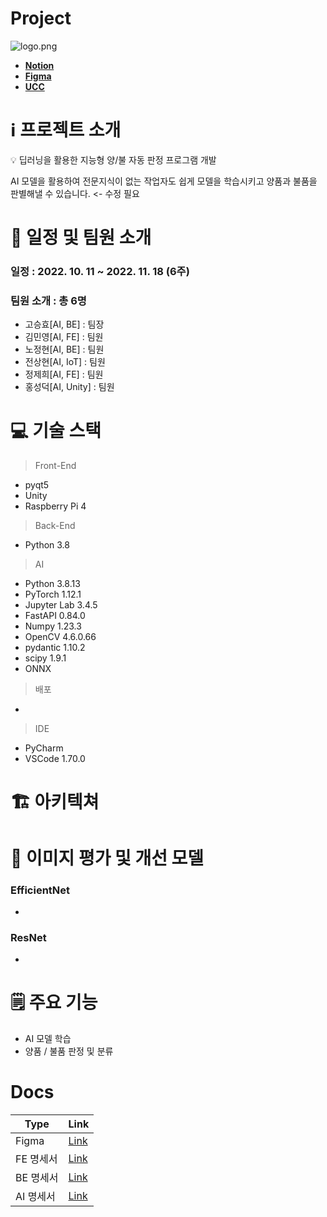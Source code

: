 # Project

![logo.png](https://upload.wikimedia.org/wikipedia/commons/5/58/Samsung_Display_Logo.jpg)

- [**Notion**](https://www.notion.so/90897becaded42c2a6bcaeced5ce7f1d)
- [**Figma**](https://www.figma.com/file/GVsM0aWhkPBgg5Qu9BeThf/Untitled?node-id=0%3A1)
- [**UCC**]()

# ℹ️ 프로젝트 소개

<aside>
💡 딥러닝을 활용한 지능형 양/불 자동 판정 프로그램 개발

</aside>

AI 모델을 활용하여 전문지식이 없는 작업자도 쉽게 모델을 학습시키고 양품과 불품을 판별해낼 수 있습니다. <- 수정 필요

# 📅 일정 및 팀원 소개

### 일정 : **2022. 10. 11 ~ 2022. 11. 18 (6주)**

### 팀원 소개 : 총 6명

- 고승효[AI, BE] : 팀장
- 김민영[AI, FE] : 팀원
- 노정현[AI, BE] : 팀원
- 전상현[AI, IoT] : 팀원
- 정제희[AI, FE] : 팀원
- 홍성덕[AI, Unity] : 팀원

# 💻 기술 스택

> Front-End

- pyqt5 
- Unity
- Raspberry Pi 4

> Back-End

- Python 3.8

> AI

- Python 3.8.13
- PyTorch 1.12.1
- Jupyter Lab 3.4.5
- FastAPI 0.84.0
- Numpy 1.23.3
- OpenCV 4.6.0.66
- pydantic 1.10.2
- scipy 1.9.1
- ONNX 

> 배포

- 

> IDE

- PyCharm 
- VSCode 1.70.0

# **🏗️** 아키텍쳐



# 🤖 이미지 평가 및 개선 모델

### EfficientNet
- 

### ResNet
- 

# 🗒️ 주요 기능

- AI 모델 학습
- 양품 / 불품 판정 및 분류


# Docs

| Type      | Link                                                                                                            |
| --------- | --------------------------------------------------------------------------------------------------------------- |
| Figma     | [Link](https://www.figma.com/file/GVsM0aWhkPBgg5Qu9BeThf/Untitled?node-id=0%3A1)    |
| FE 명세서 | [Link]() |
| BE 명세서 | [Link]()  |
| AI 명세서 | [Link]() |
